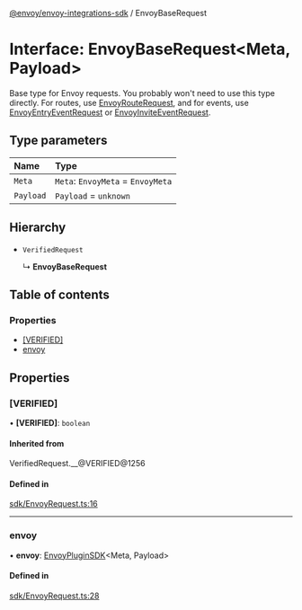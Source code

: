[@envoy/envoy-integrations-sdk](../README.md) / EnvoyBaseRequest

# Interface: EnvoyBaseRequest<Meta, Payload\>

Base type for Envoy requests.
You probably won't need to use this type directly.
For routes, use [EnvoyRouteRequest](../README.md#envoyrouterequest),
and for events, use [EnvoyEntryEventRequest](../README.md#envoyentryeventrequest) or [EnvoyInviteEventRequest](../README.md#envoyinviteeventrequest).

## Type parameters

| Name | Type |
| :------ | :------ |
| `Meta` | `Meta`: `EnvoyMeta` = `EnvoyMeta` |
| `Payload` | `Payload` = `unknown` |

## Hierarchy

- `VerifiedRequest`

  ↳ **EnvoyBaseRequest**

## Table of contents

### Properties

- [[VERIFIED]](envoybaserequest.md#[verified])
- [envoy](envoybaserequest.md#envoy)

## Properties

### [VERIFIED]

• **[VERIFIED]**: `boolean`

#### Inherited from

VerifiedRequest.\_\_@VERIFIED@1256

#### Defined in

[sdk/EnvoyRequest.ts:16](https://github.com/envoy/envoy-integrations-sdk-nodejs/blob/b26deae/src/sdk/EnvoyRequest.ts#L16)

___

### envoy

• **envoy**: [EnvoyPluginSDK](../classes/envoypluginsdk.md)<Meta, Payload\>

#### Defined in

[sdk/EnvoyRequest.ts:28](https://github.com/envoy/envoy-integrations-sdk-nodejs/blob/b26deae/src/sdk/EnvoyRequest.ts#L28)
